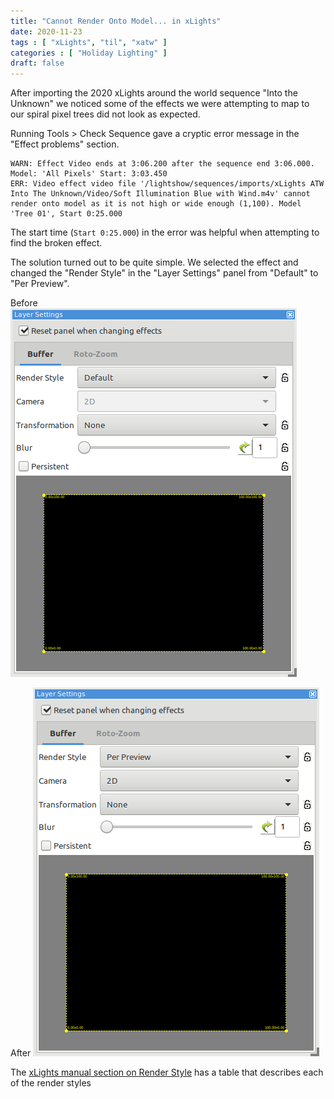 ```yaml
---
title: "Cannot Render Onto Model... in xLights"
date: 2020-11-23
tags : [ "xLights", "til", "xatw" ]
categories : [ "Holiday Lighting" ]
draft: false
---
```


After importing the 2020 xLights around the world sequence "Into the Unknown" we noticed some of the effects we were attempting to map to our spiral pixel trees did not look as expected.

Running Tools > Check Sequence gave a cryptic error message in the "Effect problems" section.

    WARN: Effect Video ends at 3:06.200 after the sequence end 3:06.000. Model: 'All Pixels' Start: 3:03.450
    ERR: Video effect video file '/lightshow/sequences/imports/xLights ATW Into The Unknown/Video/Soft Illumination Blue with Wind.m4v' cannot render onto model as it is not high or wide enough (1,100). Model 'Tree 01', Start 0:25.000

The start time (`Start 0:25.000`) in the error was helpful when attempting to find the broken effect. 

The solution turned out to be quite simple. We selected the effect and changed the "Render Style" in the "Layer Settings" panel from "Default" to "Per Preview".

Before
![](xlights-layer-settings-panel-default.png)

After
![](xlights-layer-settings-panel-per-preview.png)

The [xLights manual section on Render Style][xlights manual] has a table that describes each of the render styles

[xlights manual]: https://manual.xlights.org/xlights/chapters/chapter-four-sequencer/layers/layer-settings#render-style